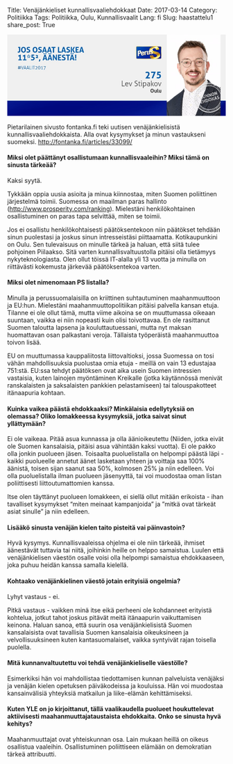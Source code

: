Title: Venäjänkieliset kunnallisvaaliehdokkaat
Date: 2017-03-14 
Category: Politiikka
Tags: Politiikka, Oulu, Kunnallisvaalit
Lang: fi
Slug: haastattelu1
share_post: True

![](https://raw.githubusercontent.com/lstipakov/blog/master/content/top_banner.jpg)

Pietarilainen sivusto fontanka.fi teki uutisen venäjänkielisistä kunnallisvaaliehdokkaista. Alla ovat kysymykset ja minun vastaukseni suomeksi.
http://fontanka.fi/articles/33099/

#### Miksi olet päättänyt osallistumaan kunnallisvaaleihin? Miksi tämä on sinusta tärkeää?

Kaksi syytä.

Tykkään oppia uusia asioita ja minua kiinnostaa, miten Suomen poliittinen järjestelmä toimii. Suomessa on maailman paras hallinto (http://www.prosperity.com/ranking). Mielestäni henkilökohtainen osallistuminen on paras tapa selvittää, miten se toimii.

Jos ei osallistu henkilökohtaisesti päätöksentekoon niin päätökset tehdään sinun puolestasi ja joskus sinun intresseistäsi piittaamatta. Kotikaupunkini on Oulu. Sen tulevaisuus on minulle tärkeä ja haluan, että siitä tulee pohjoinen Piilaakso. Sitä varten kunnallisvaltuustolla pitäisi olla tietämyys nykyteknologiasta. Olen ollut töissä IT-alalla yli 13 vuotta ja minulla on riittävästi kokemusta järkevää päätöksentekoa varten.

#### Miksi olet nimenomaan PS listalla?

Minulla ja perussuomalaisilla on kriittinen suhtautuminen maahanmuuttoon ja EU:hun.
Mielestäni maahanmuuttopolitiikan pitäisi palvella kansan etuja. Tilanne ei ole ollut tämä, mutta viime aikoina se on muuttumassa oikeaan suuntaan, vaikka ei niin nopeasti kuin olisi toivottavaa. En ole rasittanut Suomen taloutta lapsena ja kouluttautuessani, mutta nyt maksan huomattavan osan palkastani veroja. Tällaista työperäistä maahanmuuttoa toivon lisää.

EU on muuttumassa kauppaliitosta liittovaltioksi, jossa Suomessa on tosi vähän mahdollisuuksia puolustaa omia etuja - meillä on vain 13 edustajaa 751:stä. EU:ssa tehdyt päätöksen ovat aika usein Suomen intressien vastaisia, kuten lainojen myöntäminen Kreikalle (jotka käytännössä menivät ranskalaisten ja saksalaisten pankkien pelastamiseen) tai talouspakotteet itänaapuria 
kohtaan.

#### Kuinka vaikea päästä ehdokkaaksi? Minkälaisia edellytyksiä on olemassa? Oliko lomakkeessa kysymyksiä, jotka saivat sinut yllättymään?

Ei ole vaikeaa. Pitää asua kunnassa ja olla äänioikeutettu (Niiden, jotka eivät ole Suomen kansalaisia, pitäisi asua vähintään kaksi vuotta). Ei ole pakko olla jonkin puolueen jäsen. Toisaalta puoluelistalla on helpompi päästä läpi - kaikki puolueelle annetut äänet lasketaan yhteen ja voittaja saa 100% äänistä, toisen sijan saanut saa 50%, kolmosen 25% ja niin edelleen. Voi olla puoluelistalla ilman puolueen jäsenyyttä, tai voi muodostaa oman listan poliittisesti liittoutumattomien kanssa.

Itse olen täyttänyt puolueen lomakkeen, ei siellä ollut mitään erikoista - ihan tavalliset kysymykset “miten meinaat kampanjoida” ja ”mitkä ovat tärkeät asiat sinulle” ja niin edelleen.

#### Lisääkö sinusta venäjän kielen taito pisteitä vai päinvastoin?

Hyvä kysymys. Kunnallisvaaleissa ohjelma ei ole niin tärkeää, ihmiset äänestävät tuttavia tai niitä, joihinkin heille on helppo samaistua. Luulen että venäjänkielisen väestön osalle voisi olla helpompi samaistua ehdokkaaseen, joka puhuu heidän kanssa samalla kielellä.

#### Kohtaako venäjänkielinen väestö jotain erityisiä ongelmia?

Lyhyt vastaus - ei.

Pitkä vastaus - vaikken minä itse eikä perheeni ole kohdanneet erityistä kohtelua, jotkut tahot joskus pitävät meitä itänaapurin vaikuttamisen keinona. Haluan sanoa, että suurin osa venäjänkielisistä Suomen kansalaisista ovat tavallisia Suomen kansalaisia oikeuksineen ja velvollisuuksineen kuten kantasuomalaiset, vaikka syntyivät rajan toisella puolella.

#### Mitä kunnanvaltuutettu voi tehdä venäjänkieliselle väestölle?

Esimerkiksi hän voi mahdollistaa tiedottamisen kunnan palveluista venäjäksi ja venäjän kielen opetuksen päiväkodeissa ja kouluissa. Hän voi muodostaa kansainvälisiä yhteyksiä matkailun ja liike-elämän kehittämiseksi.

#### Kuten YLE on jo kirjoittanut, tällä vaalikaudella puolueet houkuttelevat aktiivisesti maahanmuuttajataustaista ehdokkaita. Onko se sinusta hyvä kehitys?

Maahanmuuttajat ovat yhteiskunnan osa. Lain mukaan heillä on oikeus osallistua vaaleihin. Osallistuminen poliittiseen elämään on demokratian tärkeä attribuutti.
